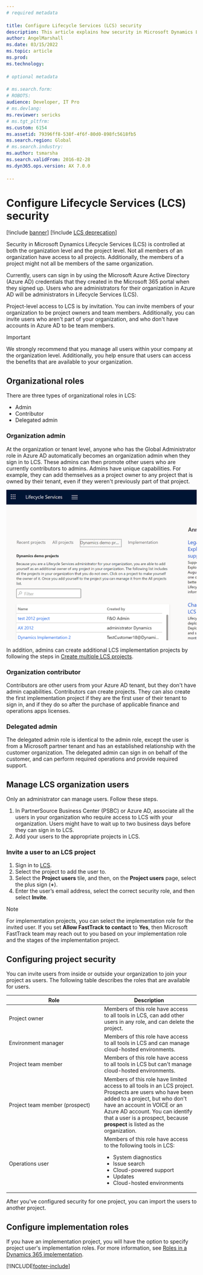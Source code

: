 ```yaml
---
# required metadata

title: Configure Lifecycle Services (LCS) security
description: This article explains how security in Microsoft Dynamics Lifecycle Services (LCS) is controlled at both the organization level and the project level.
author: AngelMarshall
ms.date: 03/15/2022
ms.topic: article
ms.prod: 
ms.technology: 

# optional metadata

# ms.search.form: 
# ROBOTS: 
audience: Developer, IT Pro
# ms.devlang: 
ms.reviewer: sericks
# ms.tgt_pltfrm: 
ms.custom: 6154
ms.assetid: 79396ff8-538f-4f6f-80d0-898fc5618fb5
ms.search.region: Global
# ms.search.industry: 
ms.author: tsmarsha
ms.search.validFrom: 2016-02-28
ms.dyn365.ops.version: AX 7.0.0

---
```


# Configure Lifecycle Services (LCS) security

[!include [banner](../includes/banner.md)]
[!include [LCS deprecation](../includes/lcs-deprecation.md)]

Security in Microsoft Dynamics Lifecycle Services (LCS) is controlled at both the organization level and the project level. Not all members of an organization have access to all projects. Additionally, the members of a project might not all be members of the same organization. <br>

Currently, users can sign in by using the Microsoft Azure Active Directory (Azure AD) credentials that they created in the Microsoft 365 portal when they signed up. Users who are administrators for their organization in Azure AD will be administrators in Lifecycle Services (LCS). 

Project-level access to LCS is by invitation. You can invite members of your organization to be project owners and team members. Additionally, you can invite users who aren't part of your organization, and who don't have accounts in Azure AD to be team members.

> [!IMPORTANT]
> We strongly recommend that you manage all users within your company at the organization level. Additionally, you help ensure that users can access the benefits that are available to your organization.

## Organizational roles
There are three types of organizational roles in LCS:

- Admin
- Contributor
- Delegated admin

### Organization admin
At the organization or tenant level, anyone who has the Global Administrator role in Azure AD automatically becomes an organization admin when they sign in to LCS. These admins can then promote other users who are currently contributors to admins. Admins have unique capabilities. For example, they can add themselves as a project owner to any project that is owned by their tenant, even if they weren't previously part of that project.

![Message in LCS that states that organization admins can add themselves to any project.](media/OrgAdminProjectInject.png "Message in LCS that states that organization admins can add themselves to any project")

In addition, admins can create additional LCS implementation projects by following the steps in [Create multiple LCS projects](../../fin-ops/get-started/implement-multiple-projects-aad-tenant.md#create-multiple-lcs-projects).

### Organization contributor
Contributors are other users from your Azure AD tenant, but they don't have admin capabilities. Contributors can create projects. They can also create the first implementation project if they are the first user of their tenant to sign in, and if they do so after the purchase of applicable finance and operations apps licenses.

### Delegated admin
The delegated admin role is identical to the admin role, except the user is from a Microsoft partner tenant and has an established relationship with the customer organization. The delegated admin can sign in on behalf of the customer, and can perform required operations and provide required support.

## Manage LCS organization users
Only an administrator can manage users. Follow these steps.

1.  In PartnerSource Business Center (PSBC) or Azure AD, associate all the users in your organization who require access to LCS with your organization. Users might have to wait up to two business days before they can sign in to LCS.
2.  Add your users to the appropriate projects in LCS.

### Invite a user to an LCS project

1.  Sign in to [LCS](https://lcs.dynamics.com/).
2.  Select the project to add the user to.
3.  Select the **Project users** tile, and then, on the **Project users** page, select the plus sign (**+**).
4.  Enter the user’s email address, select the correct security role, and then select **Invite**.

> [!NOTE]
> For implementation projects, you can select the implementation role for the invited user. If you set **Allow FastTrack to contact** to **Yes**, then Microsoft FastTrack team may reach out to you based on your implementation role and the stages of the implementation project.   


## Configuring project security
You can invite users from inside or outside your organization to join your project as users. The following table describes the roles that are available for users.

<table>
<colgroup>
<col width="50%" />
<col width="50%" />
</colgroup>
<thead>
<tr class="header">
<th>Role</th>
<th>Description</th>
</tr>
</thead>
<tbody>
<tr class="odd">
<td>Project owner</td>
<td>Members of this role have access to all tools in LCS, can add other users in any role, and can delete the project.</td>
</tr>
<tr class="even">
<td>Environment manager</td>
<td>Members of this role have access to all tools in LCS and can manage cloud-hosted environments.</td>
</tr>
<tr class="odd">
<td>Project team member</td>
<td>Members of this role have access to all tools in LCS but can&#39;t manage cloud-hosted environments.</td>
</tr>
<tr class="even">
<td>Project team member (prospect)</td>
<td>Members of this role have limited access to all tools in an LCS project. Prospects are users who have been added to a project, but who don&#39;t have an account in VOICE or an Azure AD account. You can identify that a user is a prospect, because <strong>prospect</strong> is listed as the organization.</td>
</tr>
<tr class="odd">
<td>Operations user</td>
<td>Members of this role have access to the following tools in LCS:
<ul>
<li>System diagnostics</li>
<li>Issue search</li>
<li>Cloud-powered support</li>
<li>Updates</li>
<li>Cloud-hosted environments</li>
</ul></td>
</tr>
</tbody>
</table>

After you've configured security for one project, you can import the users to another project.

## Configure implementation roles 
If you have an implementation project, you will have the option to specify project user's implementation roles. For more information, see [Roles in a Dynamics 365 implementation](/training/modules/get-started-implementation-project/01-2-roles).


[!INCLUDE[footer-include](../../../includes/footer-banner.md)]
